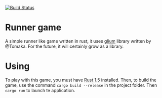[![Build Status](https://travis-ci.org/warnp/runner_game.svg)](https://travis-ci.org/warnp/runner_game)

# Runner game

A simple runner like game written in rust, it uses [glium](https://github.com/tomaka/glium) library written by @Tomaka. 
For the future, it will certainly grow as a library.

# Using

To play with this game, you must have [Rust 1.5](https://www.rust-lang.org/) installed.
Then, to build the game, use the command ```cargo build --release``` in the project folder. Then ```cargo run``` to launch te application.
